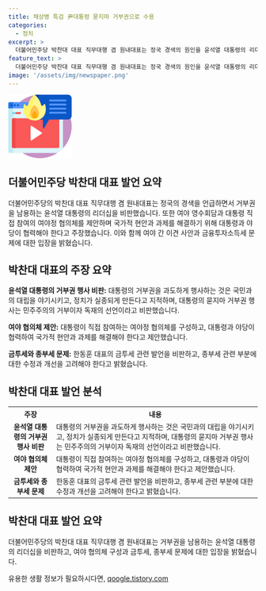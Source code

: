 ```yaml
---
title: 채상병 특검 尹대통령 묻지마 거부권으로 수용
categories:
  - 정치
excerpt: >
  더불어민주당 박찬대 대표 직무대행 겸 원내대표는 정국 경색의 원인을 윤석열 대통령의 리더십 탓으로 지적하며, 대통령이 야당으로 대변되는 국민과 대립하고 있는 것이라 주장했다. 윤 대통령의 거부권 행사를 비판하고, 여야 영수회담과 대통령이 직접 참여하는 여야정 협의체를 제안했다. 특히 국회 본회의를 통과한 법에 대한 거부권 행사를 비판하며 대통령의 묻지마 거부권 행사는 민주주의의 거부이자 독재의 선언이라고 강조했다. 또한 해병대원 특검법 문제에 대해 국민의힘이 반대하지 않는다며 대통령이나 한동훈 대표가 수용하도록 촉구하고, 종부세와 관련해 완화 가능성을 시사했다.
feature_text: >
  더불어민주당 박찬대 대표 직무대행 겸 원내대표는 정국 경색의 원인을 윤석열 대통령의 리더십 탓으로 지적하며, 대통령이 야당으로 대변되는 국민과 대립하고 있는 것이라 주장했다. 윤 대통령의 거부권 행사를 비판하고, 여야 영수회담과 대통령이 직접 참여하는 여야정 협의체를 제안했다. 특히 국회 본회의를 통과한 법에 대한 거부권 행사를 비판하며 대통령의 묻지마 거부권 행사는 민주주의의 거부이자 독재의 선언이라고 강조했다. 또한 해병대원 특검법 문제에 대해 국민의힘이 반대하지 않는다며 대통령이나 한동훈 대표가 수용하도록 촉구하고, 종부세와 관련해 완화 가능성을 시사했다.
image: '/assets/img/newspaper.png'
---
```


<p><img src="/assets/img/news.png" alt="rentncar 속보" /></p>

<h2 data-ke-size="size26">더불어민주당 박찬대 대표 발언 요약</h2>

<p data-ke-size="size16">더불어민주당의 박찬대 대표 직무대행 겸 원내대표는 정국의 경색을 언급하면서 거부권을 남용하는 윤석열 대통령의 리더십을 비판했습니다. 또한 여야 영수회담과 대통령 직접 참여의 여야정 협의체를 제안하며 국가적 현안과 과제를 해결하기 위해 대통령과 야당이 협력해야 한다고 주장했습니다. 이와 함께 여야 간 이견 사안과 금융투자소득세 문제에 대한 입장을 밝혔습니다.</p>

<h2 data-ke-size="size26">박찬대 대표의 주장 요약</h2>

<p data-ke-size="size16"><b>윤석열 대통령의 거부권 행사 비판:</b> 대통령의 거부권을 과도하게 행사하는 것은 국민과의 대립을 야기시키고, 정치가 실종되게 만든다고 지적하며, 대통령의 묻지마 거부권 행사는 민주주의의 거부이자 독재의 선언이라고 비판했습니다.</p>

<p data-ke-size="size16"><b>여야 협의체 제안:</b> 대통령이 직접 참여하는 여야정 협의체를 구성하고, 대통령과 야당이 협력하여 국가적 현안과 과제를 해결해야 한다고 제안했습니다.</p>

<p data-ke-size="size16"><b>금투세와 종부세 문제:</b> 한동훈 대표의 금투세 관련 발언을 비판하고, 종부세 관련 부분에 대한 수정과 개선을 고려해야 한다고 밝혔습니다.</p>

<h2 data-ke-size="size26">박찬대 대표 발언 분석</h2>

<table>
  <tr>
    <th>주장</th>
    <th>내용</th>
  </tr>
  <tr>
    <td style="text-align: center; height: 17px;"><b>윤석열 대통령의 거부권 행사 비판</b></td>
    <td>대통령의 거부권을 과도하게 행사하는 것은 국민과의 대립을 야기시키고, 정치가 실종되게 만든다고 지적하며, 대통령의 묻지마 거부권 행사는 민주주의의 거부이자 독재의 선언이라고 비판했습니다.</td>
  </tr>
  <tr>
    <td style="text-align: center; height: 17px;"><b>여야 협의체 제안</b></td>
    <td>대통령이 직접 참여하는 여야정 협의체를 구성하고, 대통령과 야당이 협력하여 국가적 현안과 과제를 해결해야 한다고 제안했습니다.</td>
  </tr>
  <tr>
    <td style="text-align: center; height: 17px;"><b>금투세와 종부세 문제</b></td>
    <td>한동훈 대표의 금투세 관련 발언을 비판하고, 종부세 관련 부분에 대한 수정과 개선을 고려해야 한다고 밝혔습니다.</td>
  </tr>
</table>

<h2 data-ke-size="size26">박찬대 대표 발언 요약</h2>

<p data-ke-size="size16">더불어민주당의 박찬대 대표 직무대행 겸 원내대표는 거부권을 남용하는 윤석열 대통령의 리더십을 비판하고, 여야 협의체 구성과 금투세, 종부세 문제에 대한 입장을 밝혔습니다.</p>
유용한 생활 정보가 필요하시다면, <a href="https://qoogle.tistory.com" rel="dofollow">qoogle.tistory.com</a>



